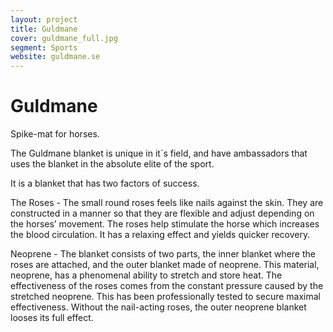 ```yaml
---
layout: project
title: Guldmane
cover: guldmane_full.jpg
segment: Sports
website: guldmane.se
---
```


# Guldmane

Spike-mat for horses.

The Guldmane blanket is unique in it´s field, and have ambassadors that uses the blanket in the absolute elite of the sport.

It is a blanket that has two factors of success.

The Roses - The small round roses feels like nails against the skin. They are constructed in a manner so that they are flexible and adjust depending on the horses’ movement. The roses help stimulate the horse which increases the blood circulation. It has a relaxing effect and yields quicker recovery.

Neoprene - The blanket consists of two parts, the inner blanket where the roses are attached, and the outer blanket made of neoprene. This material, neoprene, has a phenomenal ability to stretch and store heat. The effectiveness of the roses comes from the constant pressure caused by the stretched neoprene. This has been professionally tested to secure maximal effectiveness. Without the nail-acting roses, the outer neoprene blanket looses its full effect.
